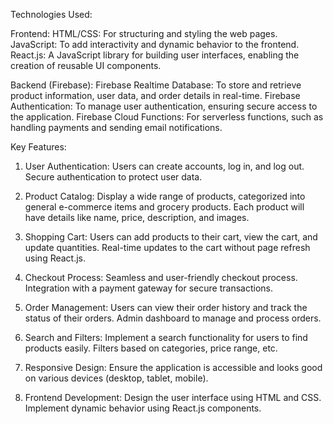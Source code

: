 Technologies Used:

Frontend:
HTML/CSS: For structuring and styling the web pages.
JavaScript: To add interactivity and dynamic behavior to the frontend.
React.js: A JavaScript library for building user interfaces, enabling the creation of reusable UI components.

Backend (Firebase):
Firebase Realtime Database: To store and retrieve product information, user data, and order details in real-time.
Firebase Authentication: To manage user authentication, ensuring secure access to the application.
Firebase Cloud Functions: For serverless functions, such as handling payments and sending email notifications.

Key Features:

1. User Authentication:
Users can create accounts, log in, and log out.
Secure authentication to protect user data.

3. Product Catalog:
Display a wide range of products, categorized into general e-commerce items and grocery products.
Each product will have details like name, price, description, and images.

4. Shopping Cart:
Users can add products to their cart, view the cart, and update quantities.
Real-time updates to the cart without page refresh using React.js.

5. Checkout Process: 
Seamless and user-friendly checkout process.
Integration with a payment gateway for secure transactions.

6. Order Management:
Users can view their order history and track the status of their orders.
Admin dashboard to manage and process orders.

7. Search and Filters:
Implement a search functionality for users to find products easily.
Filters based on categories, price range, etc.

8. Responsive Design:
Ensure the application is accessible and looks good on various devices (desktop, tablet, mobile).

 9. Frontend Development:
Design the user interface using HTML and CSS.
Implement dynamic behavior using React.js components.

